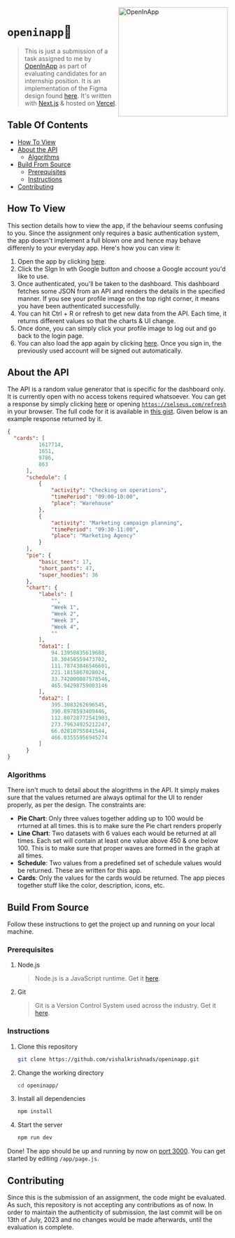 <img src="https://github.com/vishalkrishnads/openinapp/assets/50231856/cf748cf3-8faa-4caa-a5e9-76bd3b4760f2" alt="OpenInApp" width="250" align="right">

# `openinapp`🔼
> This is just a submission of a task assigned to me by [OpenInApp](https://openinapp.com) as part of evaluating candidates for an internship position. It is an implementation of the Figma design found [here](https://www.figma.com/file/gKLhBDaTmdNDzHjsvqFMmC/Front-End-Developer-Task). It's written with [Next.js](https://nextjs.org) & hosted on [Vercel](https://vercel.com).

## Table Of Contents

* [How To View](#how-to-view)
* [About the API](#about-the-api)
    * [Algorithms](#algorithms)
* [Build From Source](#build-from-source)
   * [Prerequisites](#prerequisites)
   * [Instructions](#instructions)
* [Contributing](#contributing)

## How To View
This section details how to view the app, if the behaviour seems confusing to you. Since the assignment only requires a basic authentication system, the app doesn't implement a full blown one and hence may behave differenly to your everyday app. Here's how you can view it:
1. Open the app by clicking [here](https://openinapp-red.vercel.app/).
2. Click the SIgn In wth Google button and choose a Google account you'd like to use.
3. Once authenticated, you'll be taken to the dashboard. This dashboard fetches some JSON from an API and renders the details in the specified manner. If you see your profile image on the top right corner, it means you have been authenticated successfully.
4. You can hit Ctrl + R or refresh to get new data from the API. Each time, it returns different values so that the charts & UI change.
5. Once done, you can simply click your profile image to log out and go back to the login page.
6. You can also load the app again by clicking [here](https://openinapp-red.vercel.app/). Once you sign in, the previously used account will be signed out automatically.

## About the API
The API is a random value generator that is specific for the dashboard only. It is currently open with no access tokens required whatsoever. You can get a response by simply clicking [here](https://selseus.com/refresh) or opening [`https://selseus.com/refresh`](https://selseus.com/refresh) in your browser. The full code for it is available in [this gist](https://gist.github.com/vishalkrishnads/82d5a1fd879ce9386bcc576cdb0e04c8). Given below is an example response returned by it.

  ```json
  {
    "cards": [
            1617714,
            1651,
            9786,
            863
        ],
        "schedule": [
            {
                "activity": "Checking on operations",
                "timePeriod": "09:00-10:00",
                "place": "Warehouse"
            },
            {
                "activity": "Marketing campaign planning",
                "timePeriod": "09:30-11:00",
                "place": "Marketing Agency"
            }
        ],
        "pie": {
            "basic_tees": 17,
            "short_pants": 47,
            "super_hoodies": 36
        },
        "chart": {
            "labels": [
                "",
                "Week 1",
                "Week 2",
                "Week 3",
                "Week 4",
                ""
            ],
            "data1": [
                94.13950835619688,
                18.30458559473702,
                111.78743846546601,
                221.1815867028024,
                33.742000087578546,
                465.94298759003146
            ],
            "data2": [
                395.3083262696545,
                390.8978593409446,
                112.80728772541903,
                273.79634925212247,
                66.02810755841544,
                466.03555956945274
            ]
        }
  }
  ```

### Algorithms
There isn't much to detail about the alogrithms in the API. It simply makes sure that the values returned are always optimal for the UI to render properly, as per the design. The constraints are:
* **Pie Chart**: Only three values together adding up to 100 would be rrturned at all times. this is to make sure the Pie chart renders properly
* **Line Chart**: Two datasets with 6 values each would be returned at all times. Each set will contain at least one value above 450 & one below 100. This is to make sure that proper waves are formed in the graph at all times.
* **Schedule**: Two values from a predefined set of schedule values would be returned. These are written for this app.
* **Cards**: Only the values for the cards would be returned. The app pieces together stuff like the color, description, icons, etc.

## Build From Source
Follow these instructions to get the project up and running on your local machine.

### Prerequisites
1. Node.js
   
    > Node.js is a JavaScript runtime. Get it [here](https://nodejs.org/en).
3. Git
   
    > Git is a Version Control System used across the industry. Get it [here](https://git-scm.com/downloads).

### Instructions
1. Clone this repository
    
    ```bash
    git clone https://github.com/vishalkrishnads/openinapp.git
    ```

2. Change the working directory

    ```bash
    cd openinapp/
    ```

3. Install all dependencies

    ```bash
    npm install
    ```

4. Start the server

    ```bash
    npm run dev
    ```

Done! The app should be up and running by now on [port 3000](http://localhost:3000). You can get started by editing `/app/page.js`.

## Contributing
Since this is the submission of an assignment, the code might be evaluated. As such, this repository is not accepting any contributions as of now. In order to maintain the authenticity of submission, the last commit will be on 13th of July, 2023 and no changes would be made afterwards, until the evaluation is complete.

